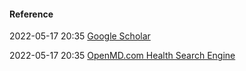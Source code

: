 ####  Reference

2022-05-17 20:35 [Google Scholar](https://scholar.google.com/#d=gs_hdr_drw&t=1652831516805)

2022-05-17 20:35 [OpenMD.com Health Search Engine](https://openmd.com/)




